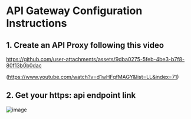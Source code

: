 # API Gateway Configuration Instructions

## 1. Create an API Proxy following this video

https://github.com/user-attachments/assets/9dba0275-5feb-4be3-b7f8-80f13b0b0dac

(https://www.youtube.com/watch?v=d1wHFqfMAGY&list=LL&index=71)

## 2. Get your https: api endpoint link
![image](https://github.com/user-attachments/assets/fd485626-471d-48bc-b363-ded093595dd2)

